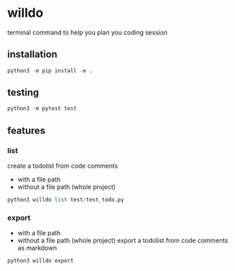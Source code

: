 # willdo

terminal command to help you plan you coding session

## installation

```py
python3 -m pip install -e .
```

## testing

```py
python3 -m pytest test
```

## features

### list 
create a todolist from code comments
- with a file path
- without a file path (whole project)
```py
python3 willdo list test/test_todo.py
```

### export
- with a file path
- without a file path (whole project)
export a todolist from code comments as markdown
```py
python3 willdo export
```